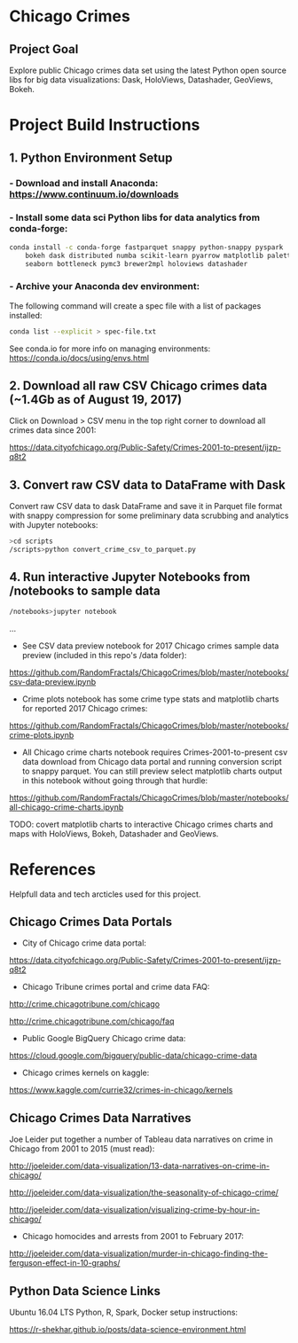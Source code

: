 # Chicago Crimes

## Project Goal

Explore public Chicago crimes data set using the latest Python open source libs for big data visualizations: Dask, HoloViews, Datashader, GeoViews, Bokeh.

# Project Build Instructions

## 1. Python Environment Setup

### - Download and install Anaconda: https://www.continuum.io/downloads

### - Install some data sci Python libs for data analytics from conda-forge:

```bash
conda install -c conda-forge fastparquet snappy python-snappy pyspark
    bokeh dask distributed numba scikit-learn pyarrow matplotlib palettable
    seaborn bottleneck pymc3 brewer2mpl holoviews datashader
```

### - Archive your Anaconda dev environment:

The following command will create a spec file with a list of packages installed: 

```bash
conda list --explicit > spec-file.txt
```

See conda.io for more info on managing environments: https://conda.io/docs/using/envs.html


## 2. Download all raw CSV Chicago crimes data (~1.4Gb as of August 19, 2017)

Click on Download > CSV menu in the top right corner to download all crimes data since 2001:

https://data.cityofchicago.org/Public-Safety/Crimes-2001-to-present/ijzp-q8t2

## 3. Convert raw CSV data to DataFrame with Dask

 Convert raw CSV data to dask DataFrame and save it in Parquet file format with snappy compression for some preliminary data scrubbing and analytics with Jupyter notebooks:

```bash
>cd scripts
/scripts>python convert_crime_csv_to_parquet.py
```

## 4. Run interactive Jupyter Notebooks from /notebooks to sample data

```bash
/notebooks>jupyter notebook
```
...

- See CSV data preview notebook for 2017 Chicago crimes sample data preview (included in this repo's /data folder): 

https://github.com/RandomFractals/ChicagoCrimes/blob/master/notebooks/csv-data-preview.ipynb

- Crime plots notebook has some crime type stats and matplotlib charts for reported 2017 Chicago crimes:

https://github.com/RandomFractals/ChicagoCrimes/blob/master/notebooks/crime-plots.ipynb

- All Chicago crime charts notebook requires Crimes-2001-to-present csv data download from Chicago data portal and running conversion script to snappy parquet. You can still preview select matplotlib charts output in this notebook without going through that hurdle:

https://github.com/RandomFractals/ChicagoCrimes/blob/master/notebooks/all-chicago-crime-charts.ipynb

TODO: covert matplotlib charts to interactive Chicago crimes charts and maps with HoloViews, Bokeh, Datashader and GeoViews.

# References

Helpfull data and tech arcticles used for this project.

## Chicago Crimes Data Portals

- City of Chicago crime data portal:

https://data.cityofchicago.org/Public-Safety/Crimes-2001-to-present/ijzp-q8t2

- Chicago Tribune crimes portal and crime data FAQ:

http://crime.chicagotribune.com/chicago

http://crime.chicagotribune.com/chicago/faq

- Public Google BigQuery Chicago crime data: 

https://cloud.google.com/bigquery/public-data/chicago-crime-data

- Chicago crimes kernels on kaggle:

https://www.kaggle.com/currie32/crimes-in-chicago/kernels

## Chicago Crimes Data Narratives

Joe Leider put together a number of Tableau data narratives on crime in Chicago from 2001 to 2015 (must read):

http://joeleider.com/data-visualization/13-data-narratives-on-crime-in-chicago/

http://joeleider.com/data-visualization/the-seasonality-of-chicago-crime/

http://joeleider.com/data-visualization/visualizing-crime-by-hour-in-chicago/

- Chicago homocides and arrests from 2001 to February 2017:

http://joeleider.com/data-visualization/murder-in-chicago-finding-the-ferguson-effect-in-10-graphs/


## Python Data Science Links

Ubuntu 16.04 LTS Python, R, Spark, Docker setup instructions:

https://r-shekhar.github.io/posts/data-science-environment.html
